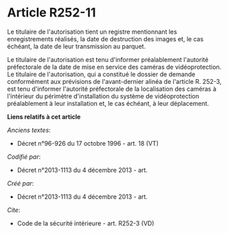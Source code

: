 # Article R252-11

Le titulaire de l'autorisation tient un registre mentionnant les enregistrements réalisés, la date de destruction des images
et, le cas échéant, la date de leur transmission au parquet. 

Le titulaire de l'autorisation est tenu d'informer préalablement l'autorité préfectorale de la date de mise en service des
caméras de vidéoprotection. Le titulaire de l'autorisation, qui a constitué le dossier de demande conformément aux prévisions
de l'avant-dernier alinéa de l'article R. 252-3, est tenu d'informer l'autorité préfectorale de la localisation des caméras à
l'intérieur du périmètre d'installation du système de vidéoprotection préalablement à leur installation et, le cas échéant, à
leur déplacement.

**Liens relatifs à cet article**

_Anciens textes_:

  - Décret n°96-926 du 17 octobre 1996 - art. 18 (VT)

_Codifié par_:

  - Décret n°2013-1113 du 4 décembre 2013 - art.

_Créé par_:

  - Décret n°2013-1113 du 4 décembre 2013 - art.

_Cite_:

  - Code de la sécurité intérieure - art. R252-3 (VD)
